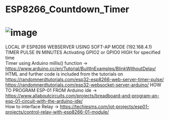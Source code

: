 # ESP8266_Countdown_Timer
# ![image](https://user-images.githubusercontent.com/66637152/104062812-ee916500-521c-11eb-9f08-0e51e7a6d239.jpg)
LOCAL IP ESP8266 WEBSERVER USING SOFT-AP MODE (192.168.4.1)  
TIMER PULSE IN MINUTES Activating GPIO2 or GPIO0 HIGH for specified time  
Timer using Arduino millis() function -> https://www.arduino.cc/en/Tutorial/BuiltInExamples/BlinkWithoutDelay/  
HTML and further code is included from the tutorials on   
https://randomnerdtutorials.com/esp32-esp8266-web-server-timer-pulse/  
https://randomnerdtutorials.com/esp32-websocket-server-arduino/
HOW TO PROGRAM ESP-01 FROM Arduino ide ->  https://www.allaboutcircuits.com/projects/breadboard-and-program-an-esp-01-circuit-with-the-arduino-ide/  
How to interface Relay ->  https://techiesms.com/iot-projects/esp01-projects/control-relay-with-esp8266-01-module/
